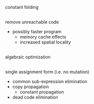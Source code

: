 
constant folding

\
remove unreachable code
- possibly faster program
  + memory cache effects
  + increased spatial locality

\
algebraic optimization

\
single assignment form (i.e. no mutation)
- common sub-expression elimination
- copy propagation
	+ constant propagation
- dead code elimination

